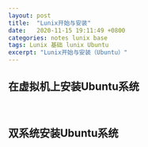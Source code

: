```yaml
---
layout: post
title:  "Lunix开始与安装"
date:   2020-11-15 19:11:49 +0800
categories: notes lunix base
tags: Lunix 基础 lunix Ubuntu
excerpt: "Lunix开始与安装（Ubuntu）"
---
```


## 在虚拟机上安装Ubuntu系统

&emsp;

## 双系统安装Ubuntu系统
